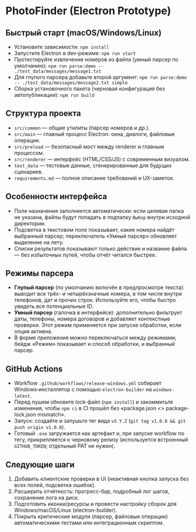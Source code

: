# PhotoFinder (Electron Prototype)

## Быстрый старт (macOS/Windows/Linux)
- Установите зависимости: `npm install`
- Запустите Electron в dev-режиме: `npm run start`
- Протестируйте извлечение номеров из файла (умный парсер по умолчанию): `npm run parse:demo -- ./test_data/messages/message1.txt`
- Для глупого парсера добавьте второй аргумент: `npm run parse:demo -- ./test_data/messages/message2.txt simple`
- Сборка установочного пакета (черновая конфигурация без автопубликации): `npm run build`

## Структура проекта
- `src/common` — общие утилиты (парсер номеров и др.).
- `src/main` — главный процесс Electron: окна, диалоги, файловые операции.
- `src/preload` — безопасный мост между renderer и главным процессом.
- `src/renderer` — интерфейс (HTML/CSS/JS) с современным визуалом.
- `test_data` — тестовые данные, сгенерированные для будущих сценариев.
- `requirements.md` — полное описание требований и UX-заметок.

## Особенности интерфейса
- Поле назначения заполняется автоматически: если целевая папка не указана, файлы будут попадать в подпапку `Выбор` внутри исходной директории.
- Подсветка в текстовом поле показывает, какие номера найдёт выбранный парсер; переключатель «Умный парсер» обновляет выделение на лету.
- Списки результатов показывают только действие и название файла — без избыточных путей, чтобы отчёт читался быстрее.

## Режимы парсера
- **Глупый парсер** (по умолчанию включён в предпросмотре текста): выводит все трёх- и четырёхзначные номера, в том числе внутри телефонов, дат и прочих строк. Используйте его, чтобы быстро увидеть все потенциальные ID.
- **Умный парсер** (галочка в интерфейсе): дополнительно фильтрует даты, телефоны, номера договоров и добавляет контекстные проверки. Этот режим применяется при запуске обработки, если опция активна.
- В форме приложения можно переключаться между режимами; бейдж «Режим» показывает и способ обработки, и выбранный парсер.

## GitHub Actions
- Workflow `.github/workflows/release-windows.yml` собирает Windows‑инсталлятор с помощью `electron-builder` на `windows-latest`.
- Перед пушем обновите lock-файл (`npm install`) и закоммитьте изменения, чтобы `npm ci` в CI прошёл без «package.json <> package-lock.json mismatch».
- Запуск: создайте и запушьте тег вида `vX.Y.Z` (`git tag v1.0.0 && git push origin v1.0.0`).
- Готовый `.exe` загружается как артефакт и, при запуске workflow по тегу, прикрепляется к черновому релизу (используется встроенный `GITHUB_TOKEN`; отдельный PAT не нужен).

## Следующие шаги
1. Добавить клиентские проверки в UI (неактивная кнопка запуска без всех полей, подсветка ошибок).
2. Расширить отчётность: прогресс-бар, подробный лог шагов, сохранение лога на диск.
3. Подготовить иконки/ресурсы и провести настройку сборок для Windows/macOS/Linux (electron-builder).
4. Покрыть критические модули (парсер, файловые операции) автоматическими тестами или интеграционным скриптом.
